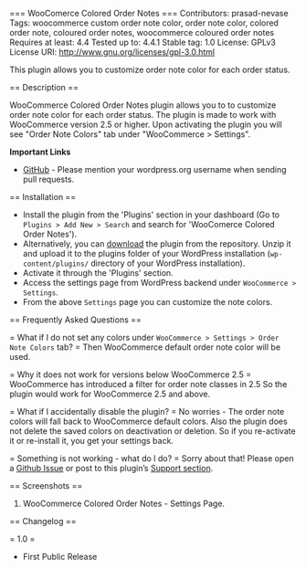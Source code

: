 === WooComerce Colored Order Notes ===
Contributors: prasad-nevase
Tags: woocommerce custom order note color, order note color, colored order note, coloured order notes, woocommerce coloured order notes
Requires at least: 4.4
Tested up to: 4.4.1
Stable tag: 1.0
License: GPLv3
License URI: http://www.gnu.org/licenses/gpl-3.0.html

This plugin allows you to customize order note color for each order status.

== Description ==

WooCommerce Colored Order Notes plugin allows you to to customize order note color for each order status. The plugin is made to work with WooCommerce version 2.5 or higher. Upon activating the plugin you will see "Order Note Colors" tab under "WooCommerce > Settings".


**Important Links**

* [GitHub](https://github.com/ItsMePN/woocommerce-colored-order-notes) - Please mention your wordpress.org username when sending pull requests.

== Installation ==

* Install the plugin from the 'Plugins' section in your dashboard (Go to `Plugins > Add New > Search` and search for 'WooComerce Colored Order Notes').
* Alternatively, you can [download](http://downloads.wordpress.org/plugin/woocommerce-colored-order-notes.zip "Download WooCommerce Colored Order Notes") the plugin from the repository. Unzip it and upload it to the plugins folder of your WordPress installation (`wp-content/plugins/` directory of your WordPress installation).
* Activate it through the 'Plugins' section.
* Access the settings page from WordPress backend under `WooCommerce > Settings`.
* From the above `Settings` page you can customize the note colors.

== Frequently Asked Questions ==

= What if I do not set any colors under `WooCommerce > Settings > Order Note Colors` tab? =
Then WooCommerce default order note color will be used.

= Why it does not work for versions below WooCommerce 2.5 =
WooCommerce has introduced a filter for order note classes in 2.5 So the plugin would work for WooCommerce 2.5 and above.

= What if I accidentally disable the plugin? =
No worries - The order note colors will fall back to WooCommerce default colors. Also the plugin does not delete the saved colors on deactivation or deletion. So if you re-activate it or re-install it, you get your settings back.

= Something is not working - what do I do? =
Sorry about that! Please open a [Github Issue](https://github.com/ItsMePN/woocommerce-colored-order-notes/issues) or post to this plugin’s [Support section](https://wordpress.org/support/plugin/woocommerce-colored-order-notes).


== Screenshots ==

1. WooCommerce Colored Order Notes - Settings Page.

== Changelog ==

= 1.0 =
* First Public Release
